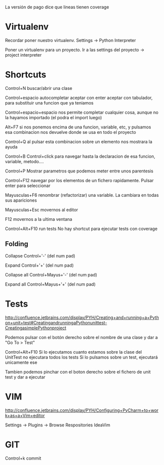 La versión de pago dice que lineas tienen coverage

# Virtualenv

Recordar poner nuestro virtualenv.
Settings -> Python Interpreter

Poner un virtualenv para un proyecto.
Ir a las settings del proyecto -> project interpreter


# Shortcuts

Control+N
  buscar/abrir una clase

Control+espacio
  autocompletar
  aceptar con enter
  aceptar con tabulador, para substituir una funcion que ya teniamos

Control+espacio+espacio
  nos permite completar cualquier cosa, aunque no la hayamos importado (el podra el import luego)

Alt+F7
  si nos ponemos encima de una funcion, variable, etc, y pulsamos esa combinacion nos devuelve donde se usa en todo el proyecto

Control+Q
  al pulsar esta combinacion sobre un elemento nos mostrara la ayuda

Control+B
Control+click
  para navegar hasta la declaracion de esa funcion, variable, metodo....

Control+P
  Mostrar parametros que podemos meter entre unos parentesis

Control+F12
  navegar por los elementos de un fichero rapidamente. Pulsar enter para seleccionar

Mayusculas+F6
  renombrar (refactorizar) una variable. La cambiara en todas sus apariciones

Mayusculas+Esc
  movernos al editor

F12
  movernos a la ultima ventana

Control+Alt+F10
  run tests
  No hay shortcut para ejecutar tests con coverage

## Folding
Collapse
Control+'-' (del num pad)

Expand
Control+'+' (del num pad)

Collapse all
Control+Mayus+'-' (del num pad)

Expand all
Control+Mayus+'+' (del num pad)



# Tests #
http://confluence.jetbrains.com/display/PYH/Creating+and+running+a+Python+unit+test#CreatingandrunningaPythonunittest-CreatingasimplePythonproject

Podemos pulsar con el botón derecho sobre el nombre de una clase y dar a "Go To > Test"

Control+Alt+F10
  Si lo ejecutamos cuanto estamos sobre la clase del UnitTest no ejecutara todos los tests
  Si lo pulsamos sobre un test, ejecutará unicamente ese

Tambien podemos pinchar con el boton derecho sobre el fichero de unit test y dar a ejecutar


# VIM #
http://confluence.jetbrains.com/display/PYH/Configuring+PyCharm+to+work+as+a+Vim+editor

Settings -> Plugins ->  Browse Respositories
IdeaVim

# GIT #
Control+k
  commit


